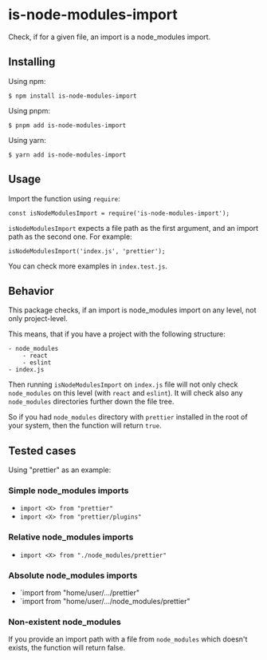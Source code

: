 # is-node-modules-import

Check, if for a given file, an import is a node_modules import.

## Installing

Using npm:

```
$ npm install is-node-modules-import
```

Using pnpm:

```
$ pnpm add is-node-modules-import
```

Using yarn:

```
$ yarn add is-node-modules-import
```

## Usage

Import the function using `require`:

```
const isNodeModulesImport = require('is-node-modules-import');
```

`isNodeModulesImport` expects a file path as the first argument, and an import path as the second one. For example:

```
isNodeModulesImport('index.js', 'prettier');
```

You can check more examples in `index.test.js`.

## Behavior

This package checks, if an import is node_modules import on any level, not only project-level.

This means, that if you have a project with the following structure:

```
- node_modules
    - react
    - eslint
- index.js
```

Then running `isNodeModulesImport` on `index.js` file will not only check `node_modules` on this level (with `react` and `eslint`). It will check also any `node_modules` directories further down the file tree.

So if you had `node_modules` directory with `prettier` installed in the root of your system, then the function will return `true`.

## Tested cases

Using "prettier" as an example:

### Simple node_modules imports

- `import <X> from "prettier"`
- `import <X> from "prettier/plugins"`

### Relative node_modules imports

- `import <X> from "./node_modules/prettier"`

### Absolute node_modules imports

- `import <X> from "home/user/.../prettier"
- `import <X> from "home/user/.../node_modules/prettier"

### Non-existent node_modules

If you provide an import path with a file from `node_modules` which doesn't exists, the function will return false.

